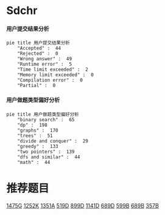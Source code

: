 # Sdchr

<!-- tabs:start -->



#### **用户提交结果分析**

```mermaid
pie title 用户提交结果分析
    "Accepted" :  44
    "Rejected" :  0
    "Wrong answer" :  49
    "Runtime error" :  5
    "Time limit exceeded" :  2
    "Memory limit exceeded" :  0
    "Compilation error" :  0
    "Partial" :  0
```

#### **用户做题类型偏好分析**

```mermaid
pie title 用户做题类型偏好分析
    "binary search" :  65
    "dp" :  198
    "graphs" :  170
    "trees" :  51
    "divide and conquer" :  29
    "greedy" :  133
    "two pointers" :  139
    "dfs and similar" :  44
    "math" :  44
```



<!-- tabs:end -->
# 推荐题目
[1475G](https://codeforces.com/contest/1475/problem/G)
[1252K](https://codeforces.com/contest/1252/problem/K)
[1351A](https://codeforces.com/contest/1351/problem/A)
[519D](https://codeforces.com/contest/519/problem/D)
[899D](https://codeforces.com/contest/899/problem/D)
[1141D](https://codeforces.com/contest/1141/problem/D)
[689D](https://codeforces.com/contest/689/problem/D)
[599B](https://codeforces.com/contest/599/problem/B)
[689B](https://codeforces.com/contest/689/problem/B)
[357B](https://codeforces.com/contest/357/problem/B)
